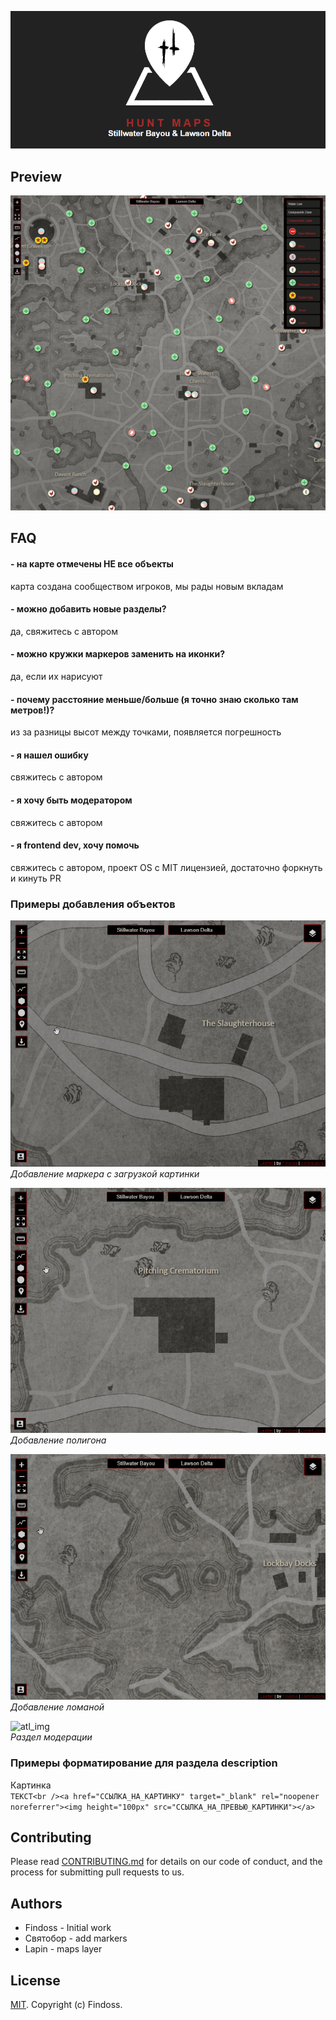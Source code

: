 ![LOGO](public/images/media/logo-dark-text-890x390.png)

## Preview

![preview](public/images/preview.png)

## FAQ

#### - на карте отмечены НЕ все объекты

карта создана сообществом игроков, мы рады новым вкладам

#### - можно добавить новые разделы?

да, свяжитесь с автором

#### - можно кружки маркеров заменить на иконки?

да, если их нарисуют

#### - почему расстояние меньше/больше (я точно знаю сколько там метров!)?

из за разницы высот между точками, появляется погрешность

#### - я нашел ошибку

свяжитесь с автором

#### - я хочу быть модератором

свяжитесь с автором

#### - я frontend dev, хочу помочь

свяжитесь с автором, проект OS с MIT лицензией, достаточно форкнуть и кинуть PR

### Примеры добавления объектов

![atl_img](public/images/gifs/addMarker.gif)  
_Добавление маркера с загрузкой картинки_

![atl_img](public/images/gifs/addPolygon.gif)  
_Добавление полигона_

![atl_img](public/images/gifs/addPolyline.gif)  
_Добавление ломаной_

![atl_img](public/images/gifs/admin.gif)  
_Раздел модерации_

### Примеры форматирование для раздела description

Картинка  
```ТЕКСТ<br /><a href="ССЫЛКА_НА_КАРТИНКУ" target="_blank" rel="noopener noreferrer"><img height="100px" src="ССЫЛКА_НА_ПРЕВЬЮ_КАРТИНКИ"></a>```

## Contributing

Please read [CONTRIBUTING.md](https://github.com/Findoss/Hunt-map/blob/master/CONTRIBUTING.md) for details on our code of conduct, and the process for submitting pull requests to us.

## Authors

- Findoss - Initial work
- Святобор - add markers
- Lapin - maps layer

## License

[MIT](https://github.com/Findoss/Hunt-map/blob/master/LICENSE). Copyright (c) Findoss.
